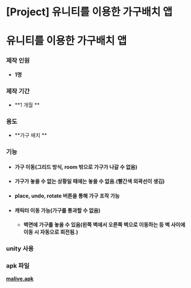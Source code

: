 # [Project] 유니티를 이용한 가구배치 앱


# 유니티를 이용한 가구배치 앱

### 제작 인원 

- **1명**   





### 제작 기간 

- **1 개월 **  





### 용도 

- **가구 배치 **  





### 기능

 - #### 가구 이동(그리드 방식, room 밖으로 가구가 나갈 수 없음)

 - #### 가구가 놓을 수 없는 상황일 때에는 놓을 수 없음.(빨간색 외곽선이 생김)

 - #### place, undo, rotate 버튼을 통해 가구 조작 가능

 - #### 캐릭터 이동 가능(가구를 통과할 수 없음)

	- #### 벽면에 가구를 놓을 수 있음(왼쪽 벽에서 오른쪽 벽으로 이동하는 등 벽 사이에 이동 시 자동으로 회전됨.)   



### 	unity 사용   





### apk 파일

**[malive.apk](https://github.com/jyukki97/jyukki97.github.io/releases/download/malive0.1/malive.apk)**


